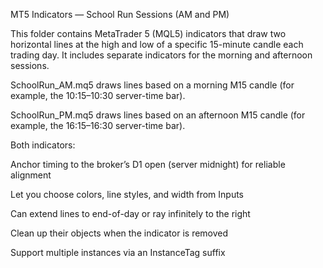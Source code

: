 MT5 Indicators — School Run Sessions (AM and PM)

This folder contains MetaTrader 5 (MQL5) indicators that draw two horizontal lines at the high and low of a specific 15-minute candle each trading day. It includes separate indicators for the morning and afternoon sessions.

SchoolRun_AM.mq5 draws lines based on a morning M15 candle (for example, the 10:15–10:30 server-time bar).

SchoolRun_PM.mq5 draws lines based on an afternoon M15 candle (for example, the 16:15–16:30 server-time bar).

Both indicators:

Anchor timing to the broker’s D1 open (server midnight) for reliable alignment

Let you choose colors, line styles, and width from Inputs

Can extend lines to end-of-day or ray infinitely to the right

Clean up their objects when the indicator is removed

Support multiple instances via an InstanceTag suffix
